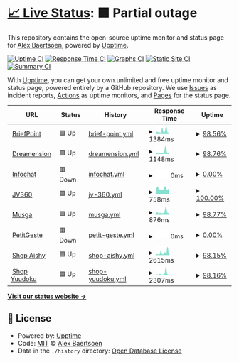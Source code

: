 # [📈 Live Status](https://status.dreamension.fr): <!--live status--> **🟧 Partial outage**

This repository contains the open-source uptime monitor and status page for [Alex Baertsoen](http://alex.baertsoen.fr), powered by [Upptime](https://github.com/upptime/upptime).

[![Uptime CI](https://github.com/abaertsoen/upptime/workflows/Uptime%20CI/badge.svg)](https://github.com/abaertsoen/upptime/actions?query=workflow%3A%22Uptime+CI%22)
[![Response Time CI](https://github.com/abaertsoen/upptime/workflows/Response%20Time%20CI/badge.svg)](https://github.com/abaertsoen/upptime/actions?query=workflow%3A%22Response+Time+CI%22)
[![Graphs CI](https://github.com/abaertsoen/upptime/workflows/Graphs%20CI/badge.svg)](https://github.com/abaertsoen/upptime/actions?query=workflow%3A%22Graphs+CI%22)
[![Static Site CI](https://github.com/abaertsoen/upptime/workflows/Static%20Site%20CI/badge.svg)](https://github.com/abaertsoen/upptime/actions?query=workflow%3A%22Static+Site+CI%22)
[![Summary CI](https://github.com/abaertsoen/upptime/workflows/Summary%20CI/badge.svg)](https://github.com/abaertsoen/upptime/actions?query=workflow%3A%22Summary+CI%22)

With [Upptime](https://upptime.js.org), you can get your own unlimited and free uptime monitor and status page, powered entirely by a GitHub repository. We use [Issues](https://github.com/abaertsoen/upptime/issues) as incident reports, [Actions](https://github.com/abaertsoen/upptime/actions) as uptime monitors, and [Pages](https://status.dreamension.fr) for the status page.

<!--start: status pages-->
<!-- This summary is generated by Upptime (https://github.com/upptime/upptime) -->
<!-- Do not edit this manually, your changes will be overwritten -->
<!-- prettier-ignore -->
| URL | Status | History | Response Time | Uptime |
| --- | ------ | ------- | ------------- | ------ |
| <img alt="" src="https://icons.duckduckgo.com/ip3/www.briefpoint.fr.ico" height="13"> [BriefPoint](https://www.briefpoint.fr) | 🟩 Up | [brief-point.yml](https://github.com/abaertsoen/upptime/commits/HEAD/history/brief-point.yml) | <details><summary><img alt="Response time graph" src="./graphs/brief-point/response-time-week.png" height="20"> 1384ms</summary><br><a href="https://status.dreamension.fr/history/brief-point"><img alt="Response time 1595" src="https://img.shields.io/endpoint?url=https%3A%2F%2Fraw.githubusercontent.com%2Fabaertsoen%2Fupptime%2FHEAD%2Fapi%2Fbrief-point%2Fresponse-time.json"></a><br><a href="https://status.dreamension.fr/history/brief-point"><img alt="24-hour response time 1043" src="https://img.shields.io/endpoint?url=https%3A%2F%2Fraw.githubusercontent.com%2Fabaertsoen%2Fupptime%2FHEAD%2Fapi%2Fbrief-point%2Fresponse-time-day.json"></a><br><a href="https://status.dreamension.fr/history/brief-point"><img alt="7-day response time 1384" src="https://img.shields.io/endpoint?url=https%3A%2F%2Fraw.githubusercontent.com%2Fabaertsoen%2Fupptime%2FHEAD%2Fapi%2Fbrief-point%2Fresponse-time-week.json"></a><br><a href="https://status.dreamension.fr/history/brief-point"><img alt="30-day response time 1668" src="https://img.shields.io/endpoint?url=https%3A%2F%2Fraw.githubusercontent.com%2Fabaertsoen%2Fupptime%2FHEAD%2Fapi%2Fbrief-point%2Fresponse-time-month.json"></a><br><a href="https://status.dreamension.fr/history/brief-point"><img alt="1-year response time 1434" src="https://img.shields.io/endpoint?url=https%3A%2F%2Fraw.githubusercontent.com%2Fabaertsoen%2Fupptime%2FHEAD%2Fapi%2Fbrief-point%2Fresponse-time-year.json"></a></details> | <details><summary><a href="https://status.dreamension.fr/history/brief-point">98.56%</a></summary><a href="https://status.dreamension.fr/history/brief-point"><img alt="All-time uptime 99.76%" src="https://img.shields.io/endpoint?url=https%3A%2F%2Fraw.githubusercontent.com%2Fabaertsoen%2Fupptime%2FHEAD%2Fapi%2Fbrief-point%2Fuptime.json"></a><br><a href="https://status.dreamension.fr/history/brief-point"><img alt="24-hour uptime 100.00%" src="https://img.shields.io/endpoint?url=https%3A%2F%2Fraw.githubusercontent.com%2Fabaertsoen%2Fupptime%2FHEAD%2Fapi%2Fbrief-point%2Fuptime-day.json"></a><br><a href="https://status.dreamension.fr/history/brief-point"><img alt="7-day uptime 98.56%" src="https://img.shields.io/endpoint?url=https%3A%2F%2Fraw.githubusercontent.com%2Fabaertsoen%2Fupptime%2FHEAD%2Fapi%2Fbrief-point%2Fuptime-week.json"></a><br><a href="https://status.dreamension.fr/history/brief-point"><img alt="30-day uptime 99.34%" src="https://img.shields.io/endpoint?url=https%3A%2F%2Fraw.githubusercontent.com%2Fabaertsoen%2Fupptime%2FHEAD%2Fapi%2Fbrief-point%2Fuptime-month.json"></a><br><a href="https://status.dreamension.fr/history/brief-point"><img alt="1-year uptime 99.63%" src="https://img.shields.io/endpoint?url=https%3A%2F%2Fraw.githubusercontent.com%2Fabaertsoen%2Fupptime%2FHEAD%2Fapi%2Fbrief-point%2Fuptime-year.json"></a></details>
| <img alt="" src="https://icons.duckduckgo.com/ip3/dreamension.fr.ico" height="13"> [Dreamension](https://dreamension.fr) | 🟩 Up | [dreamension.yml](https://github.com/abaertsoen/upptime/commits/HEAD/history/dreamension.yml) | <details><summary><img alt="Response time graph" src="./graphs/dreamension/response-time-week.png" height="20"> 1148ms</summary><br><a href="https://status.dreamension.fr/history/dreamension"><img alt="Response time 807" src="https://img.shields.io/endpoint?url=https%3A%2F%2Fraw.githubusercontent.com%2Fabaertsoen%2Fupptime%2FHEAD%2Fapi%2Fdreamension%2Fresponse-time.json"></a><br><a href="https://status.dreamension.fr/history/dreamension"><img alt="24-hour response time 764" src="https://img.shields.io/endpoint?url=https%3A%2F%2Fraw.githubusercontent.com%2Fabaertsoen%2Fupptime%2FHEAD%2Fapi%2Fdreamension%2Fresponse-time-day.json"></a><br><a href="https://status.dreamension.fr/history/dreamension"><img alt="7-day response time 1148" src="https://img.shields.io/endpoint?url=https%3A%2F%2Fraw.githubusercontent.com%2Fabaertsoen%2Fupptime%2FHEAD%2Fapi%2Fdreamension%2Fresponse-time-week.json"></a><br><a href="https://status.dreamension.fr/history/dreamension"><img alt="30-day response time 1312" src="https://img.shields.io/endpoint?url=https%3A%2F%2Fraw.githubusercontent.com%2Fabaertsoen%2Fupptime%2FHEAD%2Fapi%2Fdreamension%2Fresponse-time-month.json"></a><br><a href="https://status.dreamension.fr/history/dreamension"><img alt="1-year response time 842" src="https://img.shields.io/endpoint?url=https%3A%2F%2Fraw.githubusercontent.com%2Fabaertsoen%2Fupptime%2FHEAD%2Fapi%2Fdreamension%2Fresponse-time-year.json"></a></details> | <details><summary><a href="https://status.dreamension.fr/history/dreamension">98.76%</a></summary><a href="https://status.dreamension.fr/history/dreamension"><img alt="All-time uptime 99.83%" src="https://img.shields.io/endpoint?url=https%3A%2F%2Fraw.githubusercontent.com%2Fabaertsoen%2Fupptime%2FHEAD%2Fapi%2Fdreamension%2Fuptime.json"></a><br><a href="https://status.dreamension.fr/history/dreamension"><img alt="24-hour uptime 100.00%" src="https://img.shields.io/endpoint?url=https%3A%2F%2Fraw.githubusercontent.com%2Fabaertsoen%2Fupptime%2FHEAD%2Fapi%2Fdreamension%2Fuptime-day.json"></a><br><a href="https://status.dreamension.fr/history/dreamension"><img alt="7-day uptime 98.76%" src="https://img.shields.io/endpoint?url=https%3A%2F%2Fraw.githubusercontent.com%2Fabaertsoen%2Fupptime%2FHEAD%2Fapi%2Fdreamension%2Fuptime-week.json"></a><br><a href="https://status.dreamension.fr/history/dreamension"><img alt="30-day uptime 99.42%" src="https://img.shields.io/endpoint?url=https%3A%2F%2Fraw.githubusercontent.com%2Fabaertsoen%2Fupptime%2FHEAD%2Fapi%2Fdreamension%2Fuptime-month.json"></a><br><a href="https://status.dreamension.fr/history/dreamension"><img alt="1-year uptime 99.69%" src="https://img.shields.io/endpoint?url=https%3A%2F%2Fraw.githubusercontent.com%2Fabaertsoen%2Fupptime%2FHEAD%2Fapi%2Fdreamension%2Fuptime-year.json"></a></details>
| <img alt="" src="https://icons.duckduckgo.com/ip3/www.infochat.fr.ico" height="13"> [Infochat](https://www.infochat.fr) | 🟥 Down | [infochat.yml](https://github.com/abaertsoen/upptime/commits/HEAD/history/infochat.yml) | <details><summary><img alt="Response time graph" src="./graphs/infochat/response-time-week.png" height="20"> 0ms</summary><br><a href="https://status.dreamension.fr/history/infochat"><img alt="Response time 0" src="https://img.shields.io/endpoint?url=https%3A%2F%2Fraw.githubusercontent.com%2Fabaertsoen%2Fupptime%2FHEAD%2Fapi%2Finfochat%2Fresponse-time.json"></a><br><a href="https://status.dreamension.fr/history/infochat"><img alt="24-hour response time 0" src="https://img.shields.io/endpoint?url=https%3A%2F%2Fraw.githubusercontent.com%2Fabaertsoen%2Fupptime%2FHEAD%2Fapi%2Finfochat%2Fresponse-time-day.json"></a><br><a href="https://status.dreamension.fr/history/infochat"><img alt="7-day response time 0" src="https://img.shields.io/endpoint?url=https%3A%2F%2Fraw.githubusercontent.com%2Fabaertsoen%2Fupptime%2FHEAD%2Fapi%2Finfochat%2Fresponse-time-week.json"></a><br><a href="https://status.dreamension.fr/history/infochat"><img alt="30-day response time 0" src="https://img.shields.io/endpoint?url=https%3A%2F%2Fraw.githubusercontent.com%2Fabaertsoen%2Fupptime%2FHEAD%2Fapi%2Finfochat%2Fresponse-time-month.json"></a><br><a href="https://status.dreamension.fr/history/infochat"><img alt="1-year response time 0" src="https://img.shields.io/endpoint?url=https%3A%2F%2Fraw.githubusercontent.com%2Fabaertsoen%2Fupptime%2FHEAD%2Fapi%2Finfochat%2Fresponse-time-year.json"></a></details> | <details><summary><a href="https://status.dreamension.fr/history/infochat">0.00%</a></summary><a href="https://status.dreamension.fr/history/infochat"><img alt="All-time uptime 33.78%" src="https://img.shields.io/endpoint?url=https%3A%2F%2Fraw.githubusercontent.com%2Fabaertsoen%2Fupptime%2FHEAD%2Fapi%2Finfochat%2Fuptime.json"></a><br><a href="https://status.dreamension.fr/history/infochat"><img alt="24-hour uptime 0.00%" src="https://img.shields.io/endpoint?url=https%3A%2F%2Fraw.githubusercontent.com%2Fabaertsoen%2Fupptime%2FHEAD%2Fapi%2Finfochat%2Fuptime-day.json"></a><br><a href="https://status.dreamension.fr/history/infochat"><img alt="7-day uptime 0.00%" src="https://img.shields.io/endpoint?url=https%3A%2F%2Fraw.githubusercontent.com%2Fabaertsoen%2Fupptime%2FHEAD%2Fapi%2Finfochat%2Fuptime-week.json"></a><br><a href="https://status.dreamension.fr/history/infochat"><img alt="30-day uptime 0.00%" src="https://img.shields.io/endpoint?url=https%3A%2F%2Fraw.githubusercontent.com%2Fabaertsoen%2Fupptime%2FHEAD%2Fapi%2Finfochat%2Fuptime-month.json"></a><br><a href="https://status.dreamension.fr/history/infochat"><img alt="1-year uptime 0.00%" src="https://img.shields.io/endpoint?url=https%3A%2F%2Fraw.githubusercontent.com%2Fabaertsoen%2Fupptime%2FHEAD%2Fapi%2Finfochat%2Fuptime-year.json"></a></details>
| <img alt="" src="https://icons.duckduckgo.com/ip3/jv360.fr.ico" height="13"> [JV360](https://jv360.fr) | 🟩 Up | [jv-360.yml](https://github.com/abaertsoen/upptime/commits/HEAD/history/jv-360.yml) | <details><summary><img alt="Response time graph" src="./graphs/jv-360/response-time-week.png" height="20"> 758ms</summary><br><a href="https://status.dreamension.fr/history/jv-360"><img alt="Response time 754" src="https://img.shields.io/endpoint?url=https%3A%2F%2Fraw.githubusercontent.com%2Fabaertsoen%2Fupptime%2FHEAD%2Fapi%2Fjv-360%2Fresponse-time.json"></a><br><a href="https://status.dreamension.fr/history/jv-360"><img alt="24-hour response time 1043" src="https://img.shields.io/endpoint?url=https%3A%2F%2Fraw.githubusercontent.com%2Fabaertsoen%2Fupptime%2FHEAD%2Fapi%2Fjv-360%2Fresponse-time-day.json"></a><br><a href="https://status.dreamension.fr/history/jv-360"><img alt="7-day response time 758" src="https://img.shields.io/endpoint?url=https%3A%2F%2Fraw.githubusercontent.com%2Fabaertsoen%2Fupptime%2FHEAD%2Fapi%2Fjv-360%2Fresponse-time-week.json"></a><br><a href="https://status.dreamension.fr/history/jv-360"><img alt="30-day response time 785" src="https://img.shields.io/endpoint?url=https%3A%2F%2Fraw.githubusercontent.com%2Fabaertsoen%2Fupptime%2FHEAD%2Fapi%2Fjv-360%2Fresponse-time-month.json"></a><br><a href="https://status.dreamension.fr/history/jv-360"><img alt="1-year response time 773" src="https://img.shields.io/endpoint?url=https%3A%2F%2Fraw.githubusercontent.com%2Fabaertsoen%2Fupptime%2FHEAD%2Fapi%2Fjv-360%2Fresponse-time-year.json"></a></details> | <details><summary><a href="https://status.dreamension.fr/history/jv-360">100.00%</a></summary><a href="https://status.dreamension.fr/history/jv-360"><img alt="All-time uptime 99.19%" src="https://img.shields.io/endpoint?url=https%3A%2F%2Fraw.githubusercontent.com%2Fabaertsoen%2Fupptime%2FHEAD%2Fapi%2Fjv-360%2Fuptime.json"></a><br><a href="https://status.dreamension.fr/history/jv-360"><img alt="24-hour uptime 100.00%" src="https://img.shields.io/endpoint?url=https%3A%2F%2Fraw.githubusercontent.com%2Fabaertsoen%2Fupptime%2FHEAD%2Fapi%2Fjv-360%2Fuptime-day.json"></a><br><a href="https://status.dreamension.fr/history/jv-360"><img alt="7-day uptime 100.00%" src="https://img.shields.io/endpoint?url=https%3A%2F%2Fraw.githubusercontent.com%2Fabaertsoen%2Fupptime%2FHEAD%2Fapi%2Fjv-360%2Fuptime-week.json"></a><br><a href="https://status.dreamension.fr/history/jv-360"><img alt="30-day uptime 100.00%" src="https://img.shields.io/endpoint?url=https%3A%2F%2Fraw.githubusercontent.com%2Fabaertsoen%2Fupptime%2FHEAD%2Fapi%2Fjv-360%2Fuptime-month.json"></a><br><a href="https://status.dreamension.fr/history/jv-360"><img alt="1-year uptime 99.86%" src="https://img.shields.io/endpoint?url=https%3A%2F%2Fraw.githubusercontent.com%2Fabaertsoen%2Fupptime%2FHEAD%2Fapi%2Fjv-360%2Fuptime-year.json"></a></details>
| <img alt="" src="https://icons.duckduckgo.com/ip3/musga.fr.ico" height="13"> [Musga](https://musga.fr) | 🟩 Up | [musga.yml](https://github.com/abaertsoen/upptime/commits/HEAD/history/musga.yml) | <details><summary><img alt="Response time graph" src="./graphs/musga/response-time-week.png" height="20"> 876ms</summary><br><a href="https://status.dreamension.fr/history/musga"><img alt="Response time 933" src="https://img.shields.io/endpoint?url=https%3A%2F%2Fraw.githubusercontent.com%2Fabaertsoen%2Fupptime%2FHEAD%2Fapi%2Fmusga%2Fresponse-time.json"></a><br><a href="https://status.dreamension.fr/history/musga"><img alt="24-hour response time 955" src="https://img.shields.io/endpoint?url=https%3A%2F%2Fraw.githubusercontent.com%2Fabaertsoen%2Fupptime%2FHEAD%2Fapi%2Fmusga%2Fresponse-time-day.json"></a><br><a href="https://status.dreamension.fr/history/musga"><img alt="7-day response time 876" src="https://img.shields.io/endpoint?url=https%3A%2F%2Fraw.githubusercontent.com%2Fabaertsoen%2Fupptime%2FHEAD%2Fapi%2Fmusga%2Fresponse-time-week.json"></a><br><a href="https://status.dreamension.fr/history/musga"><img alt="30-day response time 1063" src="https://img.shields.io/endpoint?url=https%3A%2F%2Fraw.githubusercontent.com%2Fabaertsoen%2Fupptime%2FHEAD%2Fapi%2Fmusga%2Fresponse-time-month.json"></a><br><a href="https://status.dreamension.fr/history/musga"><img alt="1-year response time 994" src="https://img.shields.io/endpoint?url=https%3A%2F%2Fraw.githubusercontent.com%2Fabaertsoen%2Fupptime%2FHEAD%2Fapi%2Fmusga%2Fresponse-time-year.json"></a></details> | <details><summary><a href="https://status.dreamension.fr/history/musga">98.77%</a></summary><a href="https://status.dreamension.fr/history/musga"><img alt="All-time uptime 99.85%" src="https://img.shields.io/endpoint?url=https%3A%2F%2Fraw.githubusercontent.com%2Fabaertsoen%2Fupptime%2FHEAD%2Fapi%2Fmusga%2Fuptime.json"></a><br><a href="https://status.dreamension.fr/history/musga"><img alt="24-hour uptime 100.00%" src="https://img.shields.io/endpoint?url=https%3A%2F%2Fraw.githubusercontent.com%2Fabaertsoen%2Fupptime%2FHEAD%2Fapi%2Fmusga%2Fuptime-day.json"></a><br><a href="https://status.dreamension.fr/history/musga"><img alt="7-day uptime 98.77%" src="https://img.shields.io/endpoint?url=https%3A%2F%2Fraw.githubusercontent.com%2Fabaertsoen%2Fupptime%2FHEAD%2Fapi%2Fmusga%2Fuptime-week.json"></a><br><a href="https://status.dreamension.fr/history/musga"><img alt="30-day uptime 99.35%" src="https://img.shields.io/endpoint?url=https%3A%2F%2Fraw.githubusercontent.com%2Fabaertsoen%2Fupptime%2FHEAD%2Fapi%2Fmusga%2Fuptime-month.json"></a><br><a href="https://status.dreamension.fr/history/musga"><img alt="1-year uptime 99.69%" src="https://img.shields.io/endpoint?url=https%3A%2F%2Fraw.githubusercontent.com%2Fabaertsoen%2Fupptime%2FHEAD%2Fapi%2Fmusga%2Fuptime-year.json"></a></details>
| <img alt="" src="https://icons.duckduckgo.com/ip3/petitgeste.fr.ico" height="13"> [PetitGeste](https://petitgeste.fr) | 🟥 Down | [petit-geste.yml](https://github.com/abaertsoen/upptime/commits/HEAD/history/petit-geste.yml) | <details><summary><img alt="Response time graph" src="./graphs/petit-geste/response-time-week.png" height="20"> 0ms</summary><br><a href="https://status.dreamension.fr/history/petit-geste"><img alt="Response time 0" src="https://img.shields.io/endpoint?url=https%3A%2F%2Fraw.githubusercontent.com%2Fabaertsoen%2Fupptime%2FHEAD%2Fapi%2Fpetit-geste%2Fresponse-time.json"></a><br><a href="https://status.dreamension.fr/history/petit-geste"><img alt="24-hour response time 0" src="https://img.shields.io/endpoint?url=https%3A%2F%2Fraw.githubusercontent.com%2Fabaertsoen%2Fupptime%2FHEAD%2Fapi%2Fpetit-geste%2Fresponse-time-day.json"></a><br><a href="https://status.dreamension.fr/history/petit-geste"><img alt="7-day response time 0" src="https://img.shields.io/endpoint?url=https%3A%2F%2Fraw.githubusercontent.com%2Fabaertsoen%2Fupptime%2FHEAD%2Fapi%2Fpetit-geste%2Fresponse-time-week.json"></a><br><a href="https://status.dreamension.fr/history/petit-geste"><img alt="30-day response time 0" src="https://img.shields.io/endpoint?url=https%3A%2F%2Fraw.githubusercontent.com%2Fabaertsoen%2Fupptime%2FHEAD%2Fapi%2Fpetit-geste%2Fresponse-time-month.json"></a><br><a href="https://status.dreamension.fr/history/petit-geste"><img alt="1-year response time 0" src="https://img.shields.io/endpoint?url=https%3A%2F%2Fraw.githubusercontent.com%2Fabaertsoen%2Fupptime%2FHEAD%2Fapi%2Fpetit-geste%2Fresponse-time-year.json"></a></details> | <details><summary><a href="https://status.dreamension.fr/history/petit-geste">0.00%</a></summary><a href="https://status.dreamension.fr/history/petit-geste"><img alt="All-time uptime 4.38%" src="https://img.shields.io/endpoint?url=https%3A%2F%2Fraw.githubusercontent.com%2Fabaertsoen%2Fupptime%2FHEAD%2Fapi%2Fpetit-geste%2Fuptime.json"></a><br><a href="https://status.dreamension.fr/history/petit-geste"><img alt="24-hour uptime 0.00%" src="https://img.shields.io/endpoint?url=https%3A%2F%2Fraw.githubusercontent.com%2Fabaertsoen%2Fupptime%2FHEAD%2Fapi%2Fpetit-geste%2Fuptime-day.json"></a><br><a href="https://status.dreamension.fr/history/petit-geste"><img alt="7-day uptime 0.00%" src="https://img.shields.io/endpoint?url=https%3A%2F%2Fraw.githubusercontent.com%2Fabaertsoen%2Fupptime%2FHEAD%2Fapi%2Fpetit-geste%2Fuptime-week.json"></a><br><a href="https://status.dreamension.fr/history/petit-geste"><img alt="30-day uptime 0.00%" src="https://img.shields.io/endpoint?url=https%3A%2F%2Fraw.githubusercontent.com%2Fabaertsoen%2Fupptime%2FHEAD%2Fapi%2Fpetit-geste%2Fuptime-month.json"></a><br><a href="https://status.dreamension.fr/history/petit-geste"><img alt="1-year uptime 0.00%" src="https://img.shields.io/endpoint?url=https%3A%2F%2Fraw.githubusercontent.com%2Fabaertsoen%2Fupptime%2FHEAD%2Fapi%2Fpetit-geste%2Fuptime-year.json"></a></details>
| <img alt="" src="https://icons.duckduckgo.com/ip3/aishy.fr.ico" height="13"> [Shop Aishy](https://aishy.fr) | 🟩 Up | [shop-aishy.yml](https://github.com/abaertsoen/upptime/commits/HEAD/history/shop-aishy.yml) | <details><summary><img alt="Response time graph" src="./graphs/shop-aishy/response-time-week.png" height="20"> 2615ms</summary><br><a href="https://status.dreamension.fr/history/shop-aishy"><img alt="Response time 1171" src="https://img.shields.io/endpoint?url=https%3A%2F%2Fraw.githubusercontent.com%2Fabaertsoen%2Fupptime%2FHEAD%2Fapi%2Fshop-aishy%2Fresponse-time.json"></a><br><a href="https://status.dreamension.fr/history/shop-aishy"><img alt="24-hour response time 3623" src="https://img.shields.io/endpoint?url=https%3A%2F%2Fraw.githubusercontent.com%2Fabaertsoen%2Fupptime%2FHEAD%2Fapi%2Fshop-aishy%2Fresponse-time-day.json"></a><br><a href="https://status.dreamension.fr/history/shop-aishy"><img alt="7-day response time 2615" src="https://img.shields.io/endpoint?url=https%3A%2F%2Fraw.githubusercontent.com%2Fabaertsoen%2Fupptime%2FHEAD%2Fapi%2Fshop-aishy%2Fresponse-time-week.json"></a><br><a href="https://status.dreamension.fr/history/shop-aishy"><img alt="30-day response time 1728" src="https://img.shields.io/endpoint?url=https%3A%2F%2Fraw.githubusercontent.com%2Fabaertsoen%2Fupptime%2FHEAD%2Fapi%2Fshop-aishy%2Fresponse-time-month.json"></a><br><a href="https://status.dreamension.fr/history/shop-aishy"><img alt="1-year response time 1170" src="https://img.shields.io/endpoint?url=https%3A%2F%2Fraw.githubusercontent.com%2Fabaertsoen%2Fupptime%2FHEAD%2Fapi%2Fshop-aishy%2Fresponse-time-year.json"></a></details> | <details><summary><a href="https://status.dreamension.fr/history/shop-aishy">98.15%</a></summary><a href="https://status.dreamension.fr/history/shop-aishy"><img alt="All-time uptime 99.81%" src="https://img.shields.io/endpoint?url=https%3A%2F%2Fraw.githubusercontent.com%2Fabaertsoen%2Fupptime%2FHEAD%2Fapi%2Fshop-aishy%2Fuptime.json"></a><br><a href="https://status.dreamension.fr/history/shop-aishy"><img alt="24-hour uptime 100.00%" src="https://img.shields.io/endpoint?url=https%3A%2F%2Fraw.githubusercontent.com%2Fabaertsoen%2Fupptime%2FHEAD%2Fapi%2Fshop-aishy%2Fuptime-day.json"></a><br><a href="https://status.dreamension.fr/history/shop-aishy"><img alt="7-day uptime 98.15%" src="https://img.shields.io/endpoint?url=https%3A%2F%2Fraw.githubusercontent.com%2Fabaertsoen%2Fupptime%2FHEAD%2Fapi%2Fshop-aishy%2Fuptime-week.json"></a><br><a href="https://status.dreamension.fr/history/shop-aishy"><img alt="30-day uptime 99.28%" src="https://img.shields.io/endpoint?url=https%3A%2F%2Fraw.githubusercontent.com%2Fabaertsoen%2Fupptime%2FHEAD%2Fapi%2Fshop-aishy%2Fuptime-month.json"></a><br><a href="https://status.dreamension.fr/history/shop-aishy"><img alt="1-year uptime 99.65%" src="https://img.shields.io/endpoint?url=https%3A%2F%2Fraw.githubusercontent.com%2Fabaertsoen%2Fupptime%2FHEAD%2Fapi%2Fshop-aishy%2Fuptime-year.json"></a></details>
| <img alt="" src="https://icons.duckduckgo.com/ip3/yuudoku.jv360.fr.ico" height="13"> [Shop Yuudoku](https://yuudoku.jv360.fr) | 🟩 Up | [shop-yuudoku.yml](https://github.com/abaertsoen/upptime/commits/HEAD/history/shop-yuudoku.yml) | <details><summary><img alt="Response time graph" src="./graphs/shop-yuudoku/response-time-week.png" height="20"> 2307ms</summary><br><a href="https://status.dreamension.fr/history/shop-yuudoku"><img alt="Response time 1511" src="https://img.shields.io/endpoint?url=https%3A%2F%2Fraw.githubusercontent.com%2Fabaertsoen%2Fupptime%2FHEAD%2Fapi%2Fshop-yuudoku%2Fresponse-time.json"></a><br><a href="https://status.dreamension.fr/history/shop-yuudoku"><img alt="24-hour response time 1439" src="https://img.shields.io/endpoint?url=https%3A%2F%2Fraw.githubusercontent.com%2Fabaertsoen%2Fupptime%2FHEAD%2Fapi%2Fshop-yuudoku%2Fresponse-time-day.json"></a><br><a href="https://status.dreamension.fr/history/shop-yuudoku"><img alt="7-day response time 2307" src="https://img.shields.io/endpoint?url=https%3A%2F%2Fraw.githubusercontent.com%2Fabaertsoen%2Fupptime%2FHEAD%2Fapi%2Fshop-yuudoku%2Fresponse-time-week.json"></a><br><a href="https://status.dreamension.fr/history/shop-yuudoku"><img alt="30-day response time 1357" src="https://img.shields.io/endpoint?url=https%3A%2F%2Fraw.githubusercontent.com%2Fabaertsoen%2Fupptime%2FHEAD%2Fapi%2Fshop-yuudoku%2Fresponse-time-month.json"></a><br><a href="https://status.dreamension.fr/history/shop-yuudoku"><img alt="1-year response time 1666" src="https://img.shields.io/endpoint?url=https%3A%2F%2Fraw.githubusercontent.com%2Fabaertsoen%2Fupptime%2FHEAD%2Fapi%2Fshop-yuudoku%2Fresponse-time-year.json"></a></details> | <details><summary><a href="https://status.dreamension.fr/history/shop-yuudoku">98.16%</a></summary><a href="https://status.dreamension.fr/history/shop-yuudoku"><img alt="All-time uptime 99.80%" src="https://img.shields.io/endpoint?url=https%3A%2F%2Fraw.githubusercontent.com%2Fabaertsoen%2Fupptime%2FHEAD%2Fapi%2Fshop-yuudoku%2Fuptime.json"></a><br><a href="https://status.dreamension.fr/history/shop-yuudoku"><img alt="24-hour uptime 100.00%" src="https://img.shields.io/endpoint?url=https%3A%2F%2Fraw.githubusercontent.com%2Fabaertsoen%2Fupptime%2FHEAD%2Fapi%2Fshop-yuudoku%2Fuptime-day.json"></a><br><a href="https://status.dreamension.fr/history/shop-yuudoku"><img alt="7-day uptime 98.16%" src="https://img.shields.io/endpoint?url=https%3A%2F%2Fraw.githubusercontent.com%2Fabaertsoen%2Fupptime%2FHEAD%2Fapi%2Fshop-yuudoku%2Fuptime-week.json"></a><br><a href="https://status.dreamension.fr/history/shop-yuudoku"><img alt="30-day uptime 99.26%" src="https://img.shields.io/endpoint?url=https%3A%2F%2Fraw.githubusercontent.com%2Fabaertsoen%2Fupptime%2FHEAD%2Fapi%2Fshop-yuudoku%2Fuptime-month.json"></a><br><a href="https://status.dreamension.fr/history/shop-yuudoku"><img alt="1-year uptime 99.66%" src="https://img.shields.io/endpoint?url=https%3A%2F%2Fraw.githubusercontent.com%2Fabaertsoen%2Fupptime%2FHEAD%2Fapi%2Fshop-yuudoku%2Fuptime-year.json"></a></details>

<!--end: status pages-->

[**Visit our status website →**](https://status.dreamension.fr)

## 📄 License

- Powered by: [Upptime](https://github.com/upptime/upptime)
- Code: [MIT](./LICENSE) © [Alex Baertsoen](http://alex.baertsoen.fr)
- Data in the `./history` directory: [Open Database License](https://opendatacommons.org/licenses/odbl/1-0/)

